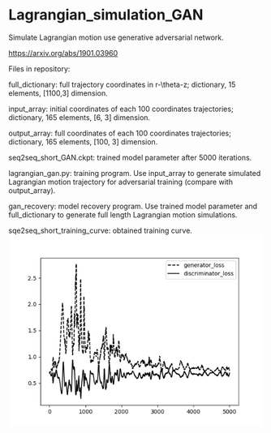 # Lagrangian_simulation_GAN

Simulate Lagrangian motion use generative adversarial network.

https://arxiv.org/abs/1901.03960

Files in repository:

full_dictionary: full trajectory coordinates in r-\theta-z; dictionary, 15 elements, [1100,3] dimension.

input_array: initial coordinates of each 100 coordinates trajectories; dictionary, 165 elements, [6, 3] dimension.

output_array: full coordinates of each 100 coordinates trajectories; dictionary, 165 elements, [100, 3] dimension.

seq2seq_short_GAN.ckpt: trained model parameter after 5000 iterations.

lagrangian_gan.py: training program. Use input_array to generate simulated Lagrangian motion trajectory for adversarial training (compare with output_array).

gan_recovery: model recovery program. Use trained model parameter and full_dictionary to generate full length Lagrangian motion simulations.

sqe2seq_short_training_curve: obtained training curve.![GitHub Logo](https://github.com/deadzombie2333/Lagrangian_simulation_GAN/blob/master/Figure_2.png)
